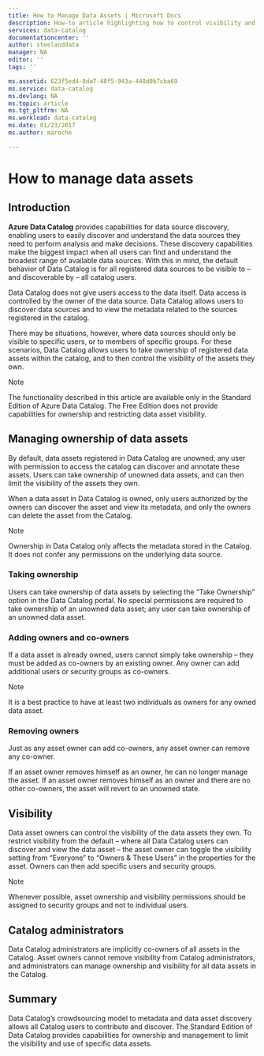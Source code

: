 ```yaml
---
title: How to Manage Data Assets | Microsoft Docs
description: How-to article highlighting how to control visibility and ownership of data assets registered in Azure Data Catalog.
services: data-catalog
documentationcenter: ''
author: steelanddata
manager: NA
editor: ''
tags: ''

ms.assetid: 623f5ed4-8da7-48f5-943a-448d0b7cba69
ms.service: data-catalog
ms.devlang: NA
ms.topic: article
ms.tgt_pltfrm: NA
ms.workload: data-catalog
ms.date: 01/23/2017
ms.author: maroche

---
```

# How to manage data assets
## Introduction
**Azure Data Catalog** provides capabilities for data source discovery, enabling users to easily discover and understand the data sources they need to perform analysis and make decisions. These discovery capabilities make the biggest impact when all users can find and understand the broadest range of available data sources. With this in mind, the default behavior of Data Catalog is for all registered data sources to be visible to – and discoverable by – all catalog users.

Data Catalog does not give users access to the data itself. Data access is controlled by the owner of the data source. Data Catalog allows users to discover data sources and to view the metadata related to the sources registered in the catalog.

There may be situations, however, where data sources should only be visible to specific users, or to members of specific groups. For these scenarios, Data Catalog allows users to take ownership of registered data assets within the catalog, and to then control the visibility of the assets they own.

> [!NOTE]
> The functionality described in this article are available only in the Standard Edition of Azure Data Catalog. The Free Edition does not provide capabilities for ownership and restricting data asset visibility.
>
>

## Managing ownership of data assets
By default, data assets registered in Data Catalog are unowned; any user with permission to access the catalog can discover and annotate these assets. Users can take ownership of unowned data assets, and can then limit the visibility of the assets they own.

When a data asset in Data Catalog is owned, only users authorized by the owners can discover the asset and view its metadata, and only the owners can delete the asset from the Catalog.

> [!NOTE]
> Ownership in Data Catalog only affects the metadata stored in the Catalog. It does not confer any permissions on the underlying data source.
>
>

### Taking ownership
Users can take ownership of data assets by selecting the “Take Ownership” option in the Data Catalog portal. No special permissions are required to take ownership of an unowned data asset; any user can take ownership of an unowned data asset.

### Adding owners and co-owners
If a data asset is already owned, users cannot simply take ownership – they must be added as co-owners by an existing owner. Any owner can add additional users or security groups as co-owners.

> [!NOTE]
> It is a best practice to have at least two individuals as owners for any owned data asset.
>
>

### Removing owners
Just as any asset owner can add co-owners, any asset owner can remove any co-owner.

If an asset owner removes himself as an owner, he can no longer manage the asset. If an asset owner removes himself as an owner and there are no other co-owners, the asset will revert to an unowned state.

## Visibility
Data asset owners can control the visibility of the data assets they own. To restrict visibility from the default – where all Data Catalog users can discover and view the data asset – the asset owner can toggle the visibility setting from “Everyone” to “Owners & These Users” in the properties for the asset. Owners can then add specific users and security groups.

> [!NOTE]
> Whenever possible, asset ownership and visibility permissions should be assigned to security groups and not to individual users.
>
>

## Catalog administrators
Data Catalog administrators are implicitly co-owners of all assets in the Catalog. Asset owners cannot remove visibility from Catalog administrators, and administrators can manage ownership and visibility for all data assets in the Catalog.

## Summary
Data Catalog’s crowdsourcing model to metadata and data asset discovery allows all Catalog users to contribute and discover. The Standard Edition of Data Catalog provides capabilities for ownership and management to limit the visibility and use of specific data assets.
